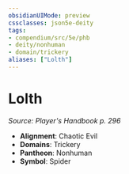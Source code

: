 ```yaml
---
obsidianUIMode: preview
cssclasses: json5e-deity
tags:
- compendium/src/5e/phb
- deity/nonhuman
- domain/trickery
aliases: ["Lolth"]
---
```

# Lolth
*Source: Player's Handbook p. 296* 

- **Alignment**: Chaotic Evil
- **Domains**: Trickery
- **Pantheon**: Nonhuman
- **Symbol**: Spider
